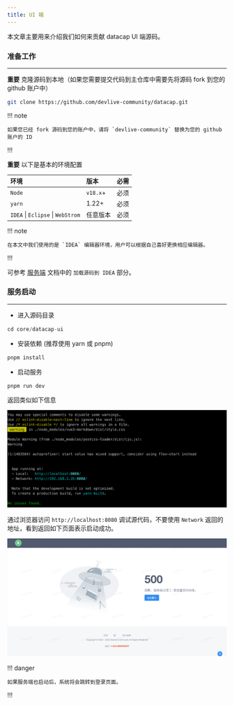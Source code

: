 ```yaml
---
title: UI 端
---
```


本文章主要用来介绍我们如何来贡献 datacap UI 端源码。

### 准备工作

---

**重要** 克隆源码到本地（如果您需要提交代码到主仓库中需要先将源码 fork 到您的 github 账户中）

```bash
git clone https://github.com/devlive-community/datacap.git
```

!!! note

    如果您已经 fork 源码到您的账户中，请将 `devlive-community` 替换为您的 github 账户的 ID
!!!

**重要** 以下是基本的环境配置

| 环境                                | 版本       | 必需 |
|:----------------------------------|:---------|:---|
| `Node`                            | `v18.x`+ | 必须 |
| `yarn`                            | 1.22+    | 必须 |
| `IDEA` \| `Eclipse` \| `WebStrom` | 任意版本     | 必须 |

!!! note

    在本文中我们使用的是 `IDEA` 编辑器环境，用户可以根据自己喜好更换相应编辑器。
!!!

可参考 [服务端](../server/home.md) 文档中的 `加载源码到 IDEA` 部分。

### 服务启动

---

- 进入源码目录

```sql
cd core/datacap-ui
```

- 安装依赖 (推荐使用 yarn 或 pnpm)

```bash
pnpm install
```

- 启动服务

```bash
pnpm run dev
```

返回类似如下信息

![img.png](img.png)

通过浏览器访问 `http://localhost:8080` 调试源代码，不要使用 `Network` 返回的地址，看到返回如下页面表示启动成功。

![img_1.png](img_1.png)

!!! danger

    如果服务端也启动后，系统将会跳转到登录页面。
!!!
